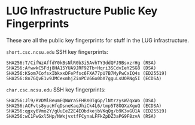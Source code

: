 # LUG Infrastructure Public Key Fingerprints

These are all the public key fingerprints for stuff in the LUG infrastructure.

`short.csc.ncsu.edu` SSH key fingerprints:

    SHA256:T/CifWzAffdY0kBsNlR0b3i5AvhTY3ddQFJ9BsxzrHg (RSA)
    SHA256:AfwwkC5Fdj8HA15YUA9JRF92Tb+Hqri3SCdvIeY2SG8 (DSA)
    SHA256:KSom7CofsxIbkxxDFePfsc6FXA77pU7B7MyPwCxIQ4s (ED25519)
    SHA256:8n7GQvE1v9JMCexmhjZinPCV6Go0bX7gguLsUORNg5I (ECDSA)

`char.csc.ncsu.edu` SSH key fingerprints:

    SHA256:Jl9/RVDMlBeumEQWWra5FHRX0TgGp/lNtrzysWZqxWo (DSA)
    SHA256:ACFvts8yucHfqDsneKaqJhiCk4L6/tmp5T8OQXaXguQ (ECDSA)
    SHA256:qgxy6Vmo2Y/gUuEeZ2E4EObdkejbVKqQg/b9K3xGU1A (ED25519)
    SHA256:wC1FwGxl5Hp/NWxjvxtfFCynaLFFkZpDZ3aPG9F8zvA (RSA)
